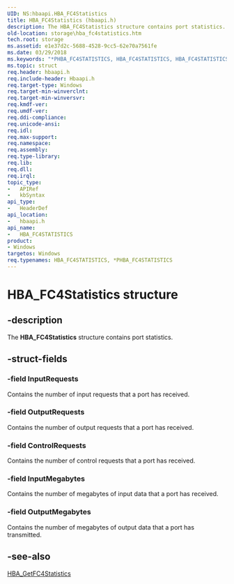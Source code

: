 ```yaml
---
UID: NS:hbaapi.HBA_FC4Statistics
title: HBA_FC4Statistics (hbaapi.h)
description: The HBA_FC4Statistics structure contains port statistics.
old-location: storage\hba_fc4statistics.htm
tech.root: storage
ms.assetid: e1e37d2c-5688-4528-9cc5-62e70a7561fe
ms.date: 03/29/2018
ms.keywords: "*PHBA_FC4STATISTICS, HBA_FC4STATISTICS, HBA_FC4STATISTICS structure [Storage Devices], HBA_FC4Statistics, HBA_FC4Statistics structure [Storage Devices], PHBA_FC4STATISTICS, PHBA_FC4STATISTICS structure pointer [Storage Devices], hbaapi/HBA_FC4Statistics, hbaapi/PHBA_FC4STATISTICS, storage.hba_fc4statistics, structs-Fibre_1ab7a8f5-1b91-44ea-82b7-9c9ee92ce0e5.xml"
ms.topic: struct
req.header: hbaapi.h
req.include-header: Hbaapi.h
req.target-type: Windows
req.target-min-winverclnt: 
req.target-min-winversvr: 
req.kmdf-ver: 
req.umdf-ver: 
req.ddi-compliance: 
req.unicode-ansi: 
req.idl: 
req.max-support: 
req.namespace: 
req.assembly: 
req.type-library: 
req.lib: 
req.dll: 
req.irql: 
topic_type:
-	APIRef
-	kbSyntax
api_type:
-	HeaderDef
api_location:
-	hbaapi.h
api_name:
-	HBA_FC4STATISTICS
product:
- Windows
targetos: Windows
req.typenames: HBA_FC4STATISTICS, *PHBA_FC4STATISTICS
---
```


# HBA_FC4Statistics structure


## -description


The <b>HBA_FC4Statistics</b> structure contains port statistics. 


## -struct-fields




### -field InputRequests

Contains the number of input requests that a port has received.


### -field OutputRequests

Contains the number of output requests that a port has received.


### -field ControlRequests

Contains the number of control requests that a port has received.


### -field InputMegabytes

Contains the number of megabytes of input data that a port has received.


### -field OutputMegabytes

Contains the number of megabytes of output data that a port has transmitted.


## -see-also




<a href="https://msdn.microsoft.com/library/windows/hardware/ff556093">HBA_GetFC4Statistics</a>
 

 

